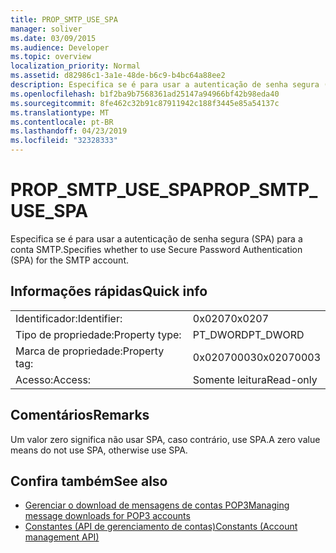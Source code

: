 ```yaml
---
title: PROP_SMTP_USE_SPA
manager: soliver
ms.date: 03/09/2015
ms.audience: Developer
ms.topic: overview
localization_priority: Normal
ms.assetid: d82986c1-3a1e-48de-b6c9-b4bc64a88ee2
description: Especifica se é para usar a autenticação de senha segura (SPA) para a conta SMTP.
ms.openlocfilehash: b1f2ba9b7568361ad25147a94966bf42b98eda40
ms.sourcegitcommit: 8fe462c32b91c87911942c188f3445e85a54137c
ms.translationtype: MT
ms.contentlocale: pt-BR
ms.lasthandoff: 04/23/2019
ms.locfileid: "32328333"
---
```

# <a name="propsmtpusespa"></a><span data-ttu-id="dd015-103">PROP_SMTP_USE_SPA</span><span class="sxs-lookup"><span data-stu-id="dd015-103">PROP_SMTP_USE_SPA</span></span>

<span data-ttu-id="dd015-104">Especifica se é para usar a autenticação de senha segura (SPA) para a conta SMTP.</span><span class="sxs-lookup"><span data-stu-id="dd015-104">Specifies whether to use Secure Password Authentication (SPA) for the SMTP account.</span></span>
  
## <a name="quick-info"></a><span data-ttu-id="dd015-105">Informações rápidas</span><span class="sxs-lookup"><span data-stu-id="dd015-105">Quick info</span></span>

|||
|:-----|:-----|
|<span data-ttu-id="dd015-106">Identificador:</span><span class="sxs-lookup"><span data-stu-id="dd015-106">Identifier:</span></span>  <br/> |<span data-ttu-id="dd015-107">0x0207</span><span class="sxs-lookup"><span data-stu-id="dd015-107">0x0207</span></span>  <br/> |
|<span data-ttu-id="dd015-108">Tipo de propriedade:</span><span class="sxs-lookup"><span data-stu-id="dd015-108">Property type:</span></span>  <br/> |<span data-ttu-id="dd015-109">PT_DWORD</span><span class="sxs-lookup"><span data-stu-id="dd015-109">PT_DWORD</span></span>  <br/> |
|<span data-ttu-id="dd015-110">Marca de propriedade:</span><span class="sxs-lookup"><span data-stu-id="dd015-110">Property tag:</span></span>  <br/> |<span data-ttu-id="dd015-111">0x02070003</span><span class="sxs-lookup"><span data-stu-id="dd015-111">0x02070003</span></span>  <br/> |
|<span data-ttu-id="dd015-112">Acesso:</span><span class="sxs-lookup"><span data-stu-id="dd015-112">Access:</span></span>  <br/> |<span data-ttu-id="dd015-113">Somente leitura</span><span class="sxs-lookup"><span data-stu-id="dd015-113">Read-only</span></span>  <br/> |
   
## <a name="remarks"></a><span data-ttu-id="dd015-114">Comentários</span><span class="sxs-lookup"><span data-stu-id="dd015-114">Remarks</span></span>

<span data-ttu-id="dd015-115">Um valor zero significa não usar SPA, caso contrário, use SPA.</span><span class="sxs-lookup"><span data-stu-id="dd015-115">A zero value means do not use SPA, otherwise use SPA.</span></span>
  
## <a name="see-also"></a><span data-ttu-id="dd015-116">Confira também</span><span class="sxs-lookup"><span data-stu-id="dd015-116">See also</span></span>

- [<span data-ttu-id="dd015-117">Gerenciar o download de mensagens de contas POP3</span><span class="sxs-lookup"><span data-stu-id="dd015-117">Managing message downloads for POP3 accounts</span></span>](managing-message-downloads-for-pop3-accounts.md)
- [<span data-ttu-id="dd015-118">Constantes (API de gerenciamento de contas)</span><span class="sxs-lookup"><span data-stu-id="dd015-118">Constants (Account management API)</span></span>](constants-account-management-api.md)


